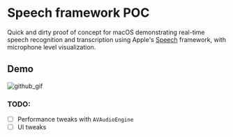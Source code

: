 # Speech framework POC
Quick and dirty proof of concept for macOS demonstrating real-time speech recognition and transcription using Apple's [Speech](https://developer.apple.com/documentation/speech/) framework, with microphone level visualization.


## Demo


![github_gif](https://github.com/user-attachments/assets/00090bf9-1bee-41eb-b665-967bfa6ee6cb)


### TODO:
- [ ] Performance tweaks with `AVAudioEngine`
- [ ] UI tweaks
